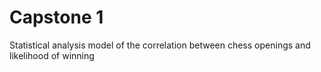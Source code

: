 # Capstone 1
 Statistical analysis model of the correlation between chess openings and likelihood of winning
